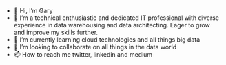 - 👋 Hi, I’m Gary
- 👀 I’m a technical enthusiastic and dedicated IT professional with diverse experience in data warehousing and data architecting. Eager to grow and improve my skills further.
- 🌱 I’m currently learning cloud technologies and all things big data
- 💞️ I’m looking to collaborate on all things in the data world
- 📫 How to reach me twitter, linkedin and medium

<!---
GazNUFC/GazNUFC is a ✨ special ✨ repository because its `README.md` (this file) appears on your GitHub profile.
You can click the Preview link to take a look at your changes.
--->
